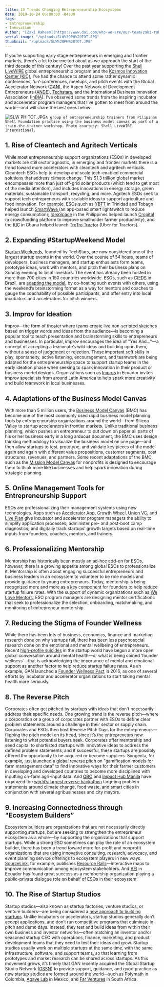 ```yaml
---
title: 10 Trends Changing Entrepreneurship Ecosystems
date: 2019-10-24 06:00:00 -04:00
tags:
- Entrepreneurship
- Innovation
Author: "[Zaki Raheem](https://www.dai.com/who-we-are/our-team/zaki-raheem)"
social-image: "/uploads/SLW%20PH%20TOT.JPG"
thumbnail: "/uploads/SLW%20PH%20TOT.JPG"
---
```


If you’re supporting early stage entrepreneurs in emerging and frontier markets, there’s a lot to be excited about as we approach the start of the third decade of this century! Over the past year supporting the [Shell LiveWIRE](https://www.dai.com/our-work/projects/worldwide-shell-livewire-global-consultancy) global entrepreneurship program and the [Kosmos Innovation Center (KIC)](https://www.dai.com/our-work/projects/ghana-kosmos-innovation-center-kic), I’ve had the chance to attend some rather dynamic conferences, ‘un’-conferences, meetups, and pitch events with the Global Accelerator Network ([GAN](https://www.gan.co/)), the Aspen Network of Development Entrepreneurs ([ANDE](http://andeglobal.org/)), [Techstars](https://www.techstars.com/), and the International Business Innovation Association ([InBIA](https://inbia.org/)). I’ve observed some trends from the inspiring incubator and accelerator program managers that I’ve gotten to meet from around the world—and will share the best ones below:

<!--more-->

![SLW PH TOT.JPG](/uploads/SLW%20PH%20TOT.JPG)`A group of entrepreneurship trainers from Pilipinas Shell Foundation practice using the business model canvas as part of a train-the-trainer workshop. Photo courtesy: Shell LiveWIRE International.`

## 1. Rise of Cleantech and Agritech Verticals

While most entrepreneurship support organizations (ESOs) in developed markets are still sector agnostic, in emerging and frontier markets there is a trend toward more accelerators with cleantech and agritech verticals. Cleantech ESOs help to develop and scale tech-enabled commercial solutions that address climate change. This $1.3 trillion global market encompasses more than just off-grid solar products (which tend to get most of the media attention), and includes innovations in energy storage, green materials, sustainable transport, recycling, and more. Agritech ESOs seek to support tech entrepreneurs with scalable ideas to support agriculture and food innovation. For example, ESOs such as [YBTT](https://www.facebook.com/yourybtt/) in Trinidad and Tobago helped launch [SmartWave ](https://www.facebook.com/SmartwaveCaribbean/) (an app-based smart lightswitch to reduce energy consumption); [IdeaSpace](http://www.ideaspacefoundation.org/) in the Philippines helped launch [Cropital](https://www.cropital.com/) (a crowdfunding platform to improve smallholder farmer productivity), and the [KIC](https://www.kosmosinnovationcenter.com/) in Ghana helped launch [TroTro Tractor](https://www.trotrotractor.com/) (Uber for Tractors).

## 2. Expanding #StartupWeekend Model

[Startup Weekends](https://startupweekend.org/), founded by TechStars, are now considered one of the largest startup events in the world. Over the course of 54 hours, teams of developers, business managers, and startup enthusiasts form teams, prototype ideas, work with mentors, and pitch their business plans on Sunday evening to local investors. The event has already been hosted in more than 700 cities in 150 countries worldwide. ESOs, such as [CIEDS ](https://www.cieds.org.br/)in Brazil, are [adapting the model](https://www.livewire.shell/what-is-shell-livewire/news/brazil-holds-selection-weekend.html), by co-hosting such events with others, using the weekend’s brainstorming format as a way for mentors and coaches to gauge the coachability of possible participants, and offer entry into local incubators and accelerators for pitch winners.

## 3. Improv for Ideation

Improv—the form of theater where teams create live non-scripted sketches based on trigger words and ideas from the audience—is becoming a popular tool to teach presentation and brainstorming skills to entrepreneurs and businesses. In particular, improv encourages the idea of "Yes And…"—a concept of accepting a teammate’s wild ideas and building upon them, without a sense of judgement or rejection. These important soft skills in play, spontaneity, active listening, encouragement, and teamwork are being adapted for the entrepreneurship space to support startup teams in the early ideation phase when seeking to spark innovation in their product or business model designs. Organizations such as [Impros](http://www.impros.org/) in Ecuador invites improv specialists from around Latin America to help spark more creativity and build teamwork in local businesses.

## 4. Adaptations of the Business Model Canvas

With more than 5 million users, the [Business Model Canvas](http://strategyzer.com/) (BMC) has become one of the most commonly used rapid business model planning tools by entrepreneurship organizations around the world—from Silicon Valley to startup accelerators in frontier markets. Unlike traditional business planning, which pushes an entrepreneur to put down on paper all parts of his or her business early in a long arduous document, the BMC uses design thinking methodology to visualize the business model on one page—and then allow startups to test, prototype, and validate key pieces of the model again and again with different value propositions, customer segments, cost structures, revenues, and partners. Some recent adaptations of the BMC, such as the [Mission Model Canvas](https://www.afwerx.af.mil/resources/Mission-Model-Canvas-Editable-2.pdf) for nonprofits is designed to encourage them to think more like businesses and help spark innovation during strategic planning.

## 5. Online Management Tools for Entrepreneurship Support

ESOs are professionalizing their management systems using new technologies. Apps such as [Accelerator App](http://acceleratorapp.co/), [Growth Wheel](https://www.growthwheel.com/), [Union VC,](https://union.vc/) and [Live Plan](https://www.liveplan.com/) give incubator and accelerator program managers the ability to simplify application processes; administer pre- and post-boot camp diagnostics; and digitally track startups’ growth targets based on real-time inputs from founders, coaches, mentors, and trainers.

## 6. Professionalizing Mentorship

Mentorship has historically been mostly an ad-hoc add-on for ESOs, however, there is a growing appetite among global ESOs to professionalize it. Mentorship is often about engaging successful entrepreneurs and business leaders in an ecosystem to volunteer to be role models and provide guidance to young entrepreneurs. Today, mentorship is being recognized more and more as a key component for founders to help reduce startup failure rates. With the support of dynamic organizations such as [We Love Mentors](https://welovementors.com/), ESO program managers are designing mentor certifications that seek to professionalize the selection, onboarding, matchmaking, and monitoring of entrepreneur mentorship.

## 7. Reducing the Stigma of Founder Wellness

While there has been lots of business, economics, finance and marketing research done on why startups fail,  there has been less psychosocial research done on the emotional and mental wellbeing of entrepreneurs. Recent [high-profile suicides](https://www.businessinsider.com/austen-heinzs-suicide-and-depression-in-startups-2015-7) in the startup world have begun a more open global conversation around mental health—or what is being coined ‘founder wellness’—that is acknowledging the importance of mental and emotional support as another factor to help reduce startup failure rates. As an example, GAN launched a [Founder Wellness Pact](https://www.gan.co/blog/the-founder-wellness-pact-how-accelerators-are-addressing-depression-among-founders/) in 2016, as one of several efforts by incubator and accelerator organizations to start taking mental health more seriously.

## 8. The Reverse Pitch

Corporates often get pitched by startups with ideas that don't necessarily address their specific needs. One growing trend is the reverse pitch—where a corporation or a group of corporates partner with ESOs to define clear problem statements around a challenge in their sector or supply chain. Corporates and ESOs then host Reverse Pitch Days for the entrepreneurs—flipping the pitch model on its head, since it’s the entrepreneurs now listening to what potential buyers seek. Corporates offer mentorship and seed capital to shortlisted startups with innovative ideas to address the defined problem statements, and if successful, these startups are possibly offered the opportunity to be acquired or become suppliers. Syngenta, for example, just launched a [global reverse pitch](https://www.auri.org/2019/02/reversepitch/) on "gamification models for farm management data" to find innovative ways for their farmer customers in developing and developed countries to become more disciplined with inputting on-farm agri-input data. And [QBO](https://qbo.com.ph/) and [Impact Hub Manila](https://impacthub.ph/) have organized the [world’s largest reverse hackathon](https://www.impact2050.com/impact-hackathon/) targeting problem statements around climate change, food waste, and smart cities in conjunction with several agribusinesses and city mayors.

## 9. Increasing Connectedness through "Ecosystem Builders”

Ecosystem builders are organizations that are not necessarily directly supporting startups, but are seeking to strengthen the entrepreneur ecosystem as a whole—by supporting the organizations that support startups. While a strong ESO sometimes can play the role of an ecosystem builder, there has been a trend toward more for-profit and nonprofit organizations that are using innovative consulting, research, advocacy, and event planning service offerings to ecosystem players in new ways. [SourceLink](https://www.kcsourcelink.com/), for example, publishes [Resource Rails](https://www.kcsourcelink.com/blog/post/blog/2017/06/13/take-a-ride-on-the-kcsourcelink-resource-rail)—interactive maps to improve communication among ecosystem stakeholders. And [AEI](http://www.aei.ec/en/home/) in Ecuador has found great success as a membership organization playing a public-private dialogue role on behalf of ESOs in their ecosystem.

## 10. The Rise of Startup Studios

Startup studios—also known as startup factories, venture studios, or venture builders—are being considered a [new approach to building startups](https://www.gssn.co/media). Unlike incubators or accelerators, startup studios generally don’t accept applications, and don’t run competitive programs that culminate in pitch and demo days. Instead, they test and build ideas from within their own business and investor networks—often matching an inventor and/or seasoned startup CEO with operations, finance, marketing, and product development teams that they need to test their ideas and grow. Startup studios usually work on multiple startups at the same time, with the same infrastructure, software, and support teams, so that learning from prototypes and market research can be shared across startups. As this movement grows, it’s timely that GAN recently acquired the Global Startup Studio Network ([GSSN](https://www.gssn.co/)) to provide support, guidance, and good practice as new startup studios are formed around the world—such as [Polymath ](https://polymathv.com/)in Colombia, [Agave Lab](http://www.agavelab.com/) in Mexico, and [Far Ventures](http://www.far-ventures.com/) in South Africa.